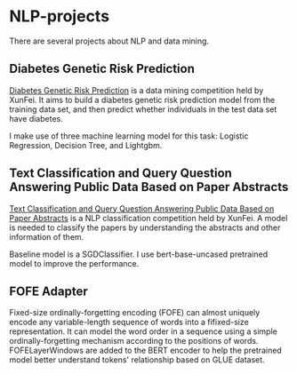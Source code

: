 # NLP-projects

There are several projects about NLP and data mining.


## Diabetes Genetic Risk Prediction

[Diabetes Genetic Risk Prediction](https://challenge.xfyun.cn/topic/info?type=diabetes&ch=ds22-dw-wd01) is a data mining competition held by XunFei. It aims to build 
a diabetes genetic risk prediction model from the training data set, and then predict whether individuals in the test data set have diabetes. 

I make use of three machine learning model for this task: Logistic Regression, Decision Tree, and Lightgbm.

## Text Classification and Query Question Answering Public Data Based on Paper Abstracts

[Text Classification and Query Question Answering Public Data Based on Paper Abstracts](https://challenge.xfyun.cn/topic/info?type=abstract&ch=ds22-dw-wd07) is a NLP classification competition
held by XunFei. A model is needed to classify the papers by understanding the abstracts and other information of them. 

Baseline model is a SGDClassifier. I use bert-base-uncased pretrained model to improve the performance.

## FOFE Adapter

Fixed-size ordinally-forgetting encoding (FOFE) can almost uniquely encode any variable-length sequence of words into a fifixed-size representation. It can model the word order in a sequence using a simple ordinally-forgetting mechanism according to the positions of words. FOFELayerWindows are added to the BERT encoder to help the pretrained model better understand tokens' relationship based on GLUE dataset.
